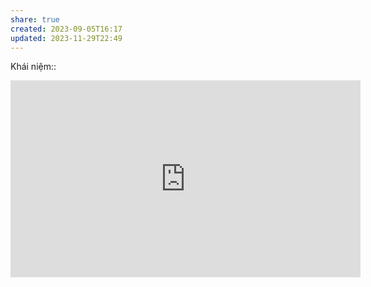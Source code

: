 ```yaml
---
share: true
created: 2023-09-05T16:17
updated: 2023-11-29T22:49
---
```

Khái niệm:: 

<iframe width="560" height="315" src="https://www.youtube.com/embed/cMXfsxa37iM?si=Ht9qyuJC0kuFVZgu" title="YouTube video player" frameborder="0" allow="accelerometer; autoplay; clipboard-write; encrypted-media; gyroscope; picture-in-picture; web-share" referrerpolicy="strict-origin-when-cross-origin" allowfullscreen></iframe>